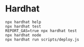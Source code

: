 # Hardhat

```shell
npx hardhat help
npx hardhat test
REPORT_GAS=true npx hardhat test
npx hardhat node
npx hardhat run scripts/deploy.js
```
